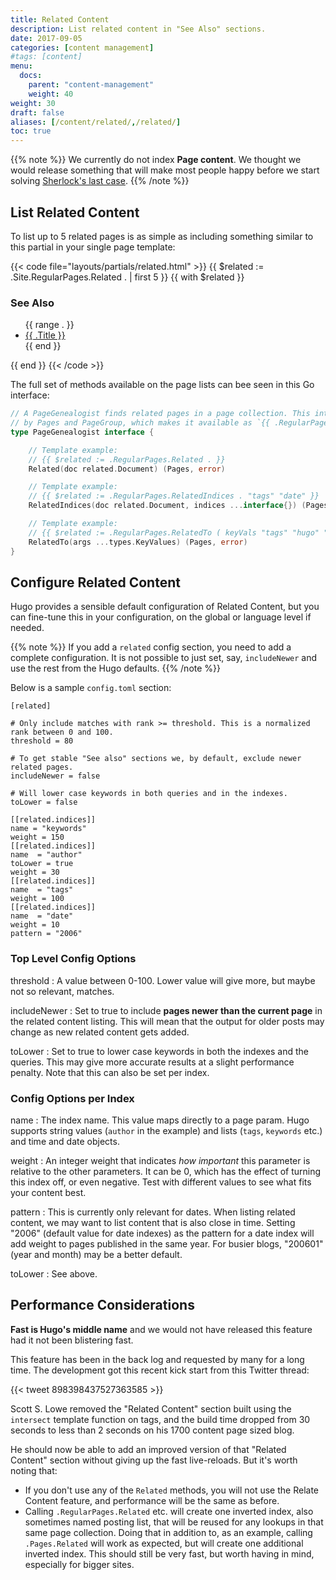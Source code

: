 ```yaml
---
title: Related Content
description: List related content in "See Also" sections.
date: 2017-09-05
categories: [content management]
#tags: [content]
menu:
  docs:
    parent: "content-management"
    weight: 40
weight: 30
draft: false
aliases: [/content/related/,/related/]
toc: true
---
```


{{% note %}}
We currently do not index **Page content**. We thought we would release something that will make most people happy before we start solving [Sherlock's last case](https://github.com/joearms/sherlock).
{{% /note %}}

## List Related Content

To list up to 5 related pages is as simple as including something similar to this partial in your single page template:

{{< code file="layouts/partials/related.html" >}}
{{ $related := .Site.RegularPages.Related . | first 5 }}
{{ with $related }}
<h3>See Also</h3>
<ul>
	{{ range . }}
	<li><a href="{{ .RelPermalink }}">{{ .Title }}</a></li>
	{{ end }}
</ul>
{{ end }}
{{< /code >}}

The full set of methods available on the page lists can bee seen in this Go interface:

```go
// A PageGenealogist finds related pages in a page collection. This interface is implemented
// by Pages and PageGroup, which makes it available as `{{ .RegularPages.Related . }}` etc.
type PageGenealogist interface {

	// Template example:
	// {{ $related := .RegularPages.Related . }}
	Related(doc related.Document) (Pages, error)

	// Template example:
	// {{ $related := .RegularPages.RelatedIndices . "tags" "date" }}
	RelatedIndices(doc related.Document, indices ...interface{}) (Pages, error)

	// Template example:
	// {{ $related := .RegularPages.RelatedTo ( keyVals "tags" "hugo" "rocks")  ( keyVals "date" .Date ) }}
	RelatedTo(args ...types.KeyValues) (Pages, error)
}
```
## Configure Related Content
Hugo provides a sensible default configuration of Related Content, but you can fine-tune this in your configuration, on the global or language level if needed.

{{% note %}}
If you add a `related` config section, you need to add a complete configuration. It is not possible to just set, say, `includeNewer` and use the rest  from the Hugo defaults.
{{% /note %}}

Below is a sample `config.toml` section:

```
[related]

# Only include matches with rank >= threshold. This is a normalized rank between 0 and 100.
threshold = 80

# To get stable "See also" sections we, by default, exclude newer related pages.
includeNewer = false

# Will lower case keywords in both queries and in the indexes.
toLower = false

[[related.indices]]
name = "keywords"
weight = 150
[[related.indices]]
name  = "author"
toLower = true
weight = 30
[[related.indices]]
name  = "tags"
weight = 100
[[related.indices]]
name  = "date"
weight = 10
pattern = "2006"
```
### Top Level Config Options

threshold
:  A value between 0-100. Lower value will give more, but maybe not so relevant, matches.

includeNewer
:  Set to true to include **pages newer than the current page** in the related content listing. This will mean that the output for older posts may change as new related content gets added.

toLower
: Set to true to lower case keywords in both the indexes and the queries. This may give more accurate results at a slight performance penalty. Note that this can also be set per index.

### Config Options per Index

name
:  The index name. This value maps directly to a page param. Hugo supports string values (`author` in the example) and lists (`tags`, `keywords` etc.) and time and date objects. 

weight
: An integer weight that indicates _how important_ this parameter is relative to the other parameters.  It can be 0, which has the effect of turning this index off, or even negative. Test with different values to see what fits your content best.

pattern
: This is currently only relevant for dates. When listing related content, we may want to list content that is also close in time. Setting "2006" (default value for date indexes) as the pattern for a date index will add weight to pages published in the same year. For busier blogs, "200601" (year and month) may be a better default.

toLower
: See above.

## Performance Considerations

**Fast is Hugo's middle name** and we would not have released this feature had it not been blistering fast. 

This feature has been in the back log and requested by many for a long time. The development got this recent kick start from this Twitter thread:

{{< tweet 898398437527363585 >}}

Scott S. Lowe removed the "Related Content" section built using the `intersect` template function on tags, and the build time dropped from 30 seconds to less than 2 seconds on his 1700 content page sized blog. 

He should now be able to add an improved version of that "Related Content" section without giving up the fast live-reloads. But it's worth noting that:

* If you don't use any of the `Related` methods, you will not use the Relate Content feature, and performance will be the same as before.
* Calling `.RegularPages.Related` etc. will create one inverted index, also sometimes named posting list, that will be reused for any lookups in that same page collection. Doing that in addition to, as an example, calling `.Pages.Related` will work as expected, but will create one additional inverted index. This should still be very fast, but worth having in mind, especially for bigger sites.







